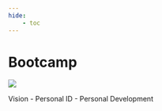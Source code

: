 ```yaml
---
hide:
    - toc
---
```


# Bootcamp


![](images/submission01/SUBMISSION_01)


Vision - Personal ID - Personal Development
